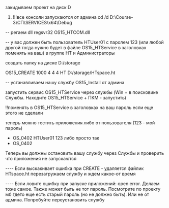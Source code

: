 закидываем проект на диск D

1) !!!все консоли запускаются от админа 
cd /d D:\Course-3\СП\SERVICES\x64\Debug

-- регаем dll
regsvr32 OS15_HTCOM.dll

-- у вас должен быть пользователь HTUser01 с паролем 123 (или любой другой тогда нужно будет в файле OS15_HTService в заголовках поменять на ваш) в группе HT и Администраторы

создать папку на диске D:/storage

OS15_CREATE 1000 4 4 4 HT D:/storage/HTspace.ht

-- устанавливаем нашу службу
OS15_Install от админа

запустить сервис OS15_HTService через службы (Win + в поисковике Службы. Находите OS15_HTService + ПКМ - запустить)

!!поменять в OS15_HTService в заголовках на ваш пароль если еще этого не сделали

теперь можно тестить приложения
либо от пользователя (123 - мой пароль)
- OS_0402 HTUser01 123
либо просто так 
- OS_0402

Теперь вы должны остановить вашу службу через Службы и проверить что приложения не запускаются



---- Если выскакивает ошибка при CREATE - удаляется файлик HTspace.ht перезагружаем службу и ждем какое-от время

---- Если ловите ошибку при запуске приложений: open error. Делаем тоже самое. Также может быть не тот пароль. Посмотрите по проекту мб гдето еще есть старый пароль (но не должно быть). Или не от админа. Попробуйте переустановить службу

